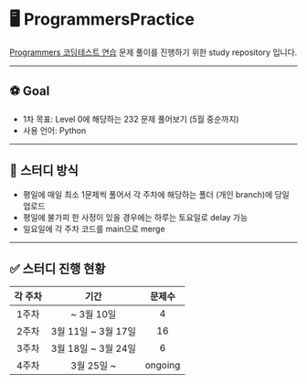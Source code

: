 # 🖥️ ProgrammersPractice
[Programmers 코딩테스트 연습](https://school.programmers.co.kr/learn/challenges?order=recent&languages=python3&page=1&levels=0%2C1%2C2%2C3) 문제 풀이를 진행하기 위한 study repository 입니다.

---
## ⚽ Goal
- 1차 목표: Level 0에 해당하는 232 문제 풀어보기 (5월 중순까지)
- 사용 언어: Python

---
## :pencil: 스터디 방식
- 평일에 매일 최소 1문제씩 풀어서 각 주차에 해당하는 폴더 (개인 branch)에 당일 업로드
- 평일에 불가피 한 사정이 있을 경우에는 하루는 토요일로 delay 가능
- 일요일에 각 주차 코드를 main으로 merge

---
## :white_check_mark: 스터디 진행 현황

|각 주차|기간|문제수|
|:-----:|:-----:|:-----:|
| 1주차 |         ~ 3월 10일      |   4   |
| 2주차 |   3월 11일 ~ 3월 17일   |   16   |
| 3주차 |   3월 18일 ~ 3월 24일   |   6   |
| 4주차 |        3월 25일 ~        |   ongoing   |
